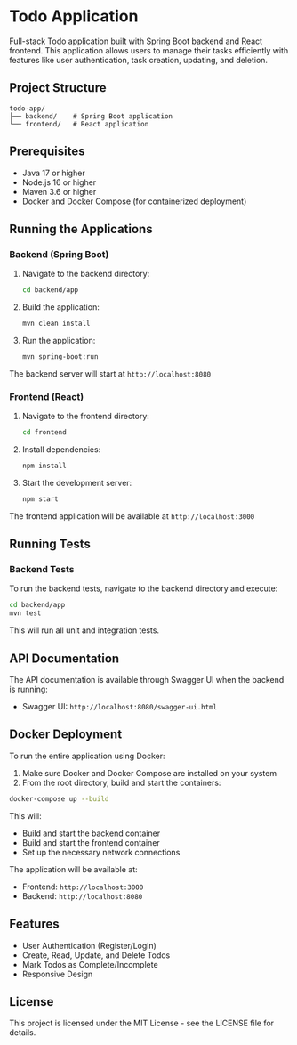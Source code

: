# Todo Application

Full-stack Todo application built with Spring Boot backend and React frontend. This application allows users to manage their tasks efficiently with features like user authentication, task creation, updating, and deletion.

## Project Structure

```
todo-app/
├── backend/    # Spring Boot application
└── frontend/   # React application
```

## Prerequisites

- Java 17 or higher
- Node.js 16 or higher
- Maven 3.6 or higher
- Docker and Docker Compose (for containerized deployment)

## Running the Applications

### Backend (Spring Boot)

1. Navigate to the backend directory:
   ```bash
   cd backend/app
   ```

2. Build the application:
   ```bash
   mvn clean install
   ```

3. Run the application:
   ```bash
   mvn spring-boot:run
   ```

The backend server will start at `http://localhost:8080`

### Frontend (React)

1. Navigate to the frontend directory:
   ```bash
   cd frontend
   ```

2. Install dependencies:
   ```bash
   npm install
   ```

3. Start the development server:
   ```bash
   npm start
   ```

The frontend application will be available at `http://localhost:3000`

## Running Tests

### Backend Tests

To run the backend tests, navigate to the backend directory and execute:

```bash
cd backend/app
mvn test
```

This will run all unit and integration tests.

## API Documentation

The API documentation is available through Swagger UI when the backend is running:

- Swagger UI: `http://localhost:8080/swagger-ui.html`

## Docker Deployment

To run the entire application using Docker:

1. Make sure Docker and Docker Compose are installed on your system
2. From the root directory, build and start the containers:

```bash
docker-compose up --build
```

This will:
- Build and start the backend container
- Build and start the frontend container
- Set up the necessary network connections

The application will be available at:
- Frontend: `http://localhost:3000`
- Backend: `http://localhost:8080`

## Features

- User Authentication (Register/Login)
- Create, Read, Update, and Delete Todos
- Mark Todos as Complete/Incomplete
- Responsive Design

## License

This project is licensed under the MIT License - see the LICENSE file for details.
